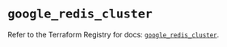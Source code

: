 # `google_redis_cluster`

Refer to the Terraform Registry for docs: [`google_redis_cluster`](https://registry.terraform.io/providers/hashicorp/google-beta/6.18.1/docs/resources/google_redis_cluster).
